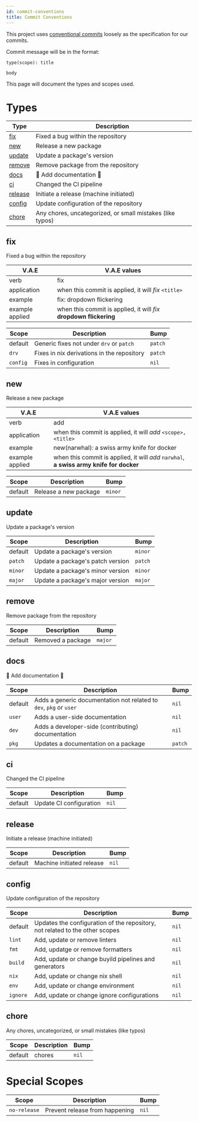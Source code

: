 ```yaml
---
id: commit-conventions
title: Commit Conventions
---
```

This project uses [conventional commits](https://www.conventionalcommits.org/en/v1.0.0/) loosely as the specification
for our commits.

Commit message will be in the format:

```
type(scope): title

body
```

This page will document the types and scopes used.

# Types

| Type                | Description                                               |
| ------------------- | --------------------------------------------------------- |
| [fix](#fix)         | Fixed a bug within the repository                         |
| [new](#new)         | Release a new package                                     |
| [update](#update)   | Update a package's version                                |
| [remove](#remove)   | Remove package from the repository                        |
| [docs](#docs)       | 📝 Add documentation 📝                                   |
| [ci](#ci)           | Changed the CI pipeline                                   |
| [release](#release) | Initiate a release (machine initiated)                    |
| [config](#config)   | Update configuration of the repository                    |
| [chore](#chore)     | Any chores, uncategorized, or small mistakes (like typos) |

## fix

Fixed a bug within the repository

| **V.A.E**       | V.A.E values                                                       |
| --------------- | ------------------------------------------------------------------ |
| verb            | fix                                                                |
| application     | when this commit is applied, it will _fix_ `<title>`               |
| example         | fix: dropdown flickering                                           |
| example applied | when this commit is applied, it will _fix_ **dropdown flickering** |

| Scope    | Description                                | Bump    |
| -------- | ------------------------------------------ | ------- |
| default  | Generic fixes not under `drv` or `patch`   | `patch` |
| `drv`    | Fixes in nix derivations in the repository | `patch` |
| `config` | Fixes in configuration                     | `nil`   |

## new

Release a new package

| **V.A.E**       | V.A.E values                                                                            |
| --------------- | --------------------------------------------------------------------------------------- |
| verb            | add                                                                                     |
| application     | when this commit is applied, it will _add_ `<scope>, <title>`                           |
| example         | new(narwhal): a swiss army knife for docker                                             |
| example applied | when this commit is applied, it will _add_ `narwhal`, **a swiss army knife for docker** |

| Scope   | Description           | Bump    |
| ------- | --------------------- | ------- |
| default | Release a new package | `minor` |

## update

Update a package's version

| Scope   | Description                      | Bump    |
| ------- | -------------------------------- | ------- |
| default | Update a package's version       | `minor` |
| `patch` | Update a package's patch version | `patch` |
| `minor` | Update a package's minor version | `minor` |
| `major` | Update a package's major version | `major` |

## remove

Remove package from the repository

| Scope   | Description       | Bump    |
| ------- | ----------------- | ------- |
| default | Removed a package | `major` |

## docs

📝 Add documentation 📝

| Scope   | Description                                                        | Bump    |
| ------- | ------------------------------------------------------------------ | ------- |
| default | Adds a generic documentation not related to `dev`, `pkg` or `user` | `nil`   |
| `user`  | Adds a user-side documentation                                     | `nil`   |
| `dev`   | Adds a developer-side (contributing) documentation                 | `nil`   |
| `pkg`   | Updates a documentation on a package                               | `patch` |

## ci

Changed the CI pipeline

| Scope   | Description             | Bump  |
| ------- | ----------------------- | ----- |
| default | Update CI configuration | `nil` |

## release

Initiate a release (machine initiated)

| Scope   | Description               | Bump  |
| ------- | ------------------------- | ----- |
| default | Machine initiated release | `nil` |

## config

Update configuration of the repository

| Scope    | Description                                                                  | Bump  |
| -------- | ---------------------------------------------------------------------------- | ----- |
| default  | Updates the configuration of the repository, not related to the other scopes | `nil` |
| `lint`   | Add, update or remove linters                                                | `nil` |
| `fmt`    | Add, updatge or remove formatters                                            | `nil` |
| `build`  | Add, update or change buyild pipelines and generators                        | `nil` |
| `nix`    | Add, update or change nix shell                                              | `nil` |
| `env`    | Add, update or change environment                                            | `nil` |
| `ignore` | Add, update or change ignore configurations                                  | `nil` |

## chore

Any chores, uncategorized, or small mistakes (like typos)

| Scope   | Description | Bump  |
| ------- | ----------- | ----- |
| default | chores      | `nil` |

# Special Scopes

| Scope        | Description                    | Bump  |
| ------------ | ------------------------------ | ----- |
| `no-release` | Prevent release from happening | `nil` |
